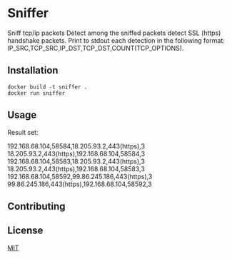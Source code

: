 # Sniffer

Sniff tcp/ip packets
Detect among the sniffed packets detect SSL (https) handshake packets.
Print to stdout each detection in the following format: IP_SRC,TCP_SRC,IP_DST,TCP_DST,COUNT(TCP_OPTIONS).

## Installation
```docker 
docker build -t sniffer .
docker run sniffer
```

## Usage

Result set:

192.168.68.104,58584,18.205.93.2,443(https),3
18.205.93.2,443(https),192.168.68.104,58584,3
192.168.68.104,58583,18.205.93.2,443(https),3
18.205.93.2,443(https),192.168.68.104,58583,3
192.168.68.104,58592,99.86.245.186,443(https),3
99.86.245.186,443(https),192.168.68.104,58592,3

## Contributing

## License
[MIT](https://choosealicense.com/licenses/mit/)
